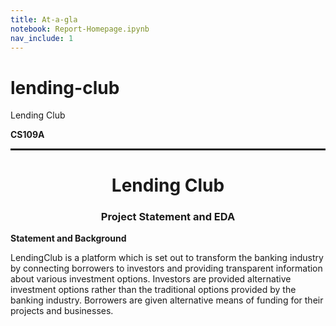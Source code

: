 ```yaml
---
title: At-a-gla
notebook: Report-Homepage.ipynb
nav_include: 1
---
```


# lending-club
Lending Club


**CS109A**<br/>
<hr style="height:2pt">
<h1><center>Lending Club</center></h1>
<h3><center>Project Statement and EDA</center></h3>

**Statement and Background**<br/>

LendingClub is a platform which is set out to transform the banking industry by connecting borrowers to investors and providing transparent information about various investment options. Investors are provided alternative investment options rather than the traditional options provided by the banking industry. Borrowers are given alternative means of funding for their projects and businesses. 
